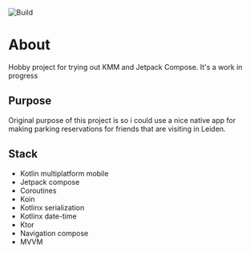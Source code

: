 ![Build](https://github.com/dennisvdzalm/Parking/actions/workflows/build-app-workflow.yml/badge.svg)

# About
Hobby project for trying out KMM and Jetpack Compose. It's a work in progress

## Purpose
Original purpose of this project is so i could use a nice native app for making parking reservations for friends that are visiting in Leiden. 

## Stack
- Kotlin multiplatform mobile
- Jetpack compose
- Coroutines
- Koin
- Kotlinx serialization
- Kotlinx date-time 
- Ktor 
- Navigation compose
- MVVM
